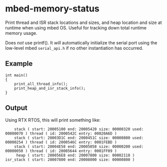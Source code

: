 # mbed-memory-status
Print thread and ISR stack locations and sizes, and heap location and size at runtime when using mbed OS. Useful for tracking down total runtime memory usage.

Does *not* use printf(). It *will* automatically initialize the serial port using the low-level mbed `serial_api.h` if no other instantiation has occurred.

## Example
```
int main()
{
    print_all_thread_info();
    print_heap_and_isr_stack_info();
}
```

## Output

Using RTX RTOS, this will print something like:

```
    stack ( start: 20005100 end: 20005420 size: 00000320 used: 00000070 ) thread ( id: 2000542C entry: 00020A6D )
    stack ( start: 20003D1C end: 2000451C size: 00000800 used: 00000254 ) thread ( id: 2000546C entry: 0001FEBD )
    stack ( start: 20004E58 end: 20005058 size: 00000200 used: 00000050 ) thread ( id: 20005644 entry: 0001FF09 )
     heap ( start: 200056E8 end: 20007800 size: 00002118 )
isr_stack ( start: 20007800 end: 20008000 size: 00000800 )
```
